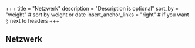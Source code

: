 +++
title = "Netzwerk"
description = "Description is optional"
sort_by = "weight" # sort by weight or date
insert_anchor_links = "right" # if you want § next to headers
+++

## Netzwerk